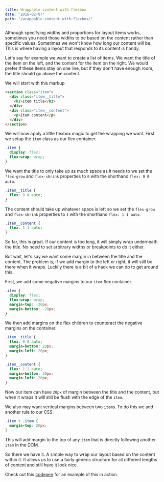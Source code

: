 ```yaml
---
title: Wrappable content with flexbox
date: "2016-02-07"
path: "/wrappable-content-with-flexbox/"
---
```


Although specifying widths and proportions for layout items works, sometimes you need those widths to be based on the content rather than specific values. Sometimes we won't know how long our content will be. This is where having a layout that responds to its content is handy.

Let's say for example we want to create a list of items. We want the title of the item on the left, and the content for the item on the right. We would prefer if these items stay on one line, but if they don't have enough room, the title should go above the content.

We will start with this markup

```html
<section class="item">
  <div class="item__title">
    <h2>Item title</h2>
  </div>
  <div class="item__content">
    <p>Item content</p>
  </div>
</section>
```

We will now apply a little flexbox magic to get the wrapping we want. First we setup the `item` class as our flex container.

```css
.item {
  display: flex;
  flex-wrap: wrap;
}
```

We want the title to only take up as much space as it needs to we set the `flex-grow` and `flex-shrink` properties to `0` with the shorthand `flex: 0 0 auto`.

```css
.item__title {
  flex: 0 0 auto;
}
```

The content should take up whatever space is left so we set the `flex-grow` and `flex-shrink` properties to `1` with the shorthand `flex: 1 1 auto`.

```css
.item__content {
  flex: 1 1 auto;
}
```

So far, this is great. If our content is too long, it will simply wrap underneath the title. No need to set arbitrary widths or breakpoints to do it either.

But wait, let's say we want some margin in between the title and the content. The problem is, if we add margin to the left or right, it will still be there when it wraps. Luckily there is a bit of a hack we can do to get around this.

First, we add some negative margins to our `item` flex container.

```css
.item {
  display: flex;
  flex-wrap: wrap;
  margin-top: -20px;
  margin-bottom: -20px;
}
```

We then add margins on the flex children to counteract the negative margins on the container.

```css
.item__title {
  flex: 0 0 auto;
  margin-bottom: 20px;
  margin-left: 20px;
}

.item__content {
  flex: 1 1 auto;
  margin-bottom: 20px;
  margin-left: 20px;
}
```

Now our item can have `20px` of margin between the title and the content, but when it wraps it will still be flush with the edge of the `item`.

We also may want vertical margins between two `item`s. To do this we add another rule to our CSS.

```css
.item + .item {
  margin-top: 20px;
}
```

This will add margin to the top of any `item` that is directly following another `item` in the DOM.

So there we have it. A simple way to wrap our layout based on the content within it. It allows us to use a fairly generic structure for all different lengths of content and still have it look nice.

Check out this [codepen](http://codepen.io/dfmcphee/pen/yeRrmy) for an example of this in action.
